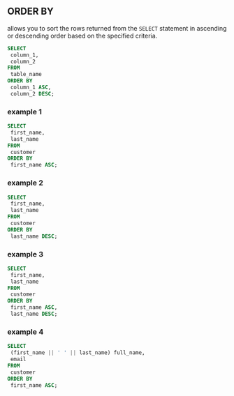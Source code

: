 ## ORDER BY

allows you to sort the rows returned from the `SELECT` statement in ascending or descending order based on the specified criteria.

```sql
SELECT
 column_1,
 column_2
FROM
 table_name
ORDER BY
 column_1 ASC,
 column_2 DESC;
```

### example 1

```sql
SELECT
 first_name,
 last_name
FROM
 customer
ORDER BY
 first_name ASC;
```

### example 2

```sql
SELECT
 first_name,
 last_name
FROM
 customer
ORDER BY
 last_name DESC;
```

### example 3

```sql
SELECT
 first_name,
 last_name
FROM
 customer
ORDER BY
 first_name ASC,
 last_name DESC;
```

### example 4

```sql
SELECT
 (first_name || ' ' || last_name) full_name,
 email
FROM
 customer
ORDER BY
 first_name ASC;
```
